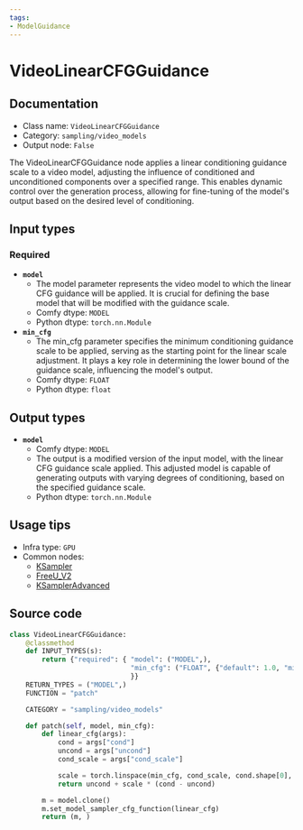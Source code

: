 ```yaml
---
tags:
- ModelGuidance
---
```


# VideoLinearCFGGuidance
## Documentation
- Class name: `VideoLinearCFGGuidance`
- Category: `sampling/video_models`
- Output node: `False`

The VideoLinearCFGGuidance node applies a linear conditioning guidance scale to a video model, adjusting the influence of conditioned and unconditioned components over a specified range. This enables dynamic control over the generation process, allowing for fine-tuning of the model's output based on the desired level of conditioning.
## Input types
### Required
- **`model`**
    - The model parameter represents the video model to which the linear CFG guidance will be applied. It is crucial for defining the base model that will be modified with the guidance scale.
    - Comfy dtype: `MODEL`
    - Python dtype: `torch.nn.Module`
- **`min_cfg`**
    - The min_cfg parameter specifies the minimum conditioning guidance scale to be applied, serving as the starting point for the linear scale adjustment. It plays a key role in determining the lower bound of the guidance scale, influencing the model's output.
    - Comfy dtype: `FLOAT`
    - Python dtype: `float`
## Output types
- **`model`**
    - Comfy dtype: `MODEL`
    - The output is a modified version of the input model, with the linear CFG guidance scale applied. This adjusted model is capable of generating outputs with varying degrees of conditioning, based on the specified guidance scale.
    - Python dtype: `torch.nn.Module`
## Usage tips
- Infra type: `GPU`
- Common nodes:
    - [KSampler](../../Comfy/Nodes/KSampler.md)
    - [FreeU_V2](../../Comfy/Nodes/FreeU_V2.md)
    - [KSamplerAdvanced](../../Comfy/Nodes/KSamplerAdvanced.md)



## Source code
```python
class VideoLinearCFGGuidance:
    @classmethod
    def INPUT_TYPES(s):
        return {"required": { "model": ("MODEL",),
                              "min_cfg": ("FLOAT", {"default": 1.0, "min": 0.0, "max": 100.0, "step":0.5, "round": 0.01}),
                              }}
    RETURN_TYPES = ("MODEL",)
    FUNCTION = "patch"

    CATEGORY = "sampling/video_models"

    def patch(self, model, min_cfg):
        def linear_cfg(args):
            cond = args["cond"]
            uncond = args["uncond"]
            cond_scale = args["cond_scale"]

            scale = torch.linspace(min_cfg, cond_scale, cond.shape[0], device=cond.device).reshape((cond.shape[0], 1, 1, 1))
            return uncond + scale * (cond - uncond)

        m = model.clone()
        m.set_model_sampler_cfg_function(linear_cfg)
        return (m, )

```
